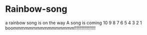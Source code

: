 # Rainbow-song
a rainbow song is on the way
A song is coming 10 9 8 7 6 5 4 3 2 1 boommmmmmmmmmmmmmmm!!!!!!!!!!!!!!!!!
